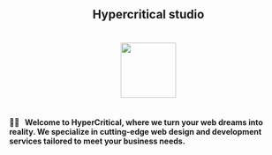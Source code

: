
<section class="readme" style="display:grid">

# <p align="center">Hypercritical studio</p>


<img align="center" style="height: 100px; margin:0 auto;display:block" src="https://github.com/Hypercritical-studio/.github/assets/43224578/069850fb-dd1f-49ec-8578-d8c8ae644787"/>


<div class="separator"></div>
<br>
<h4 width="70%">🙋‍♀️ &nbsp; Welcome to HyperCritical, where we turn your web dreams into reality. We specialize in cutting-edge web design and development services tailored to meet your business needs.
</h4>